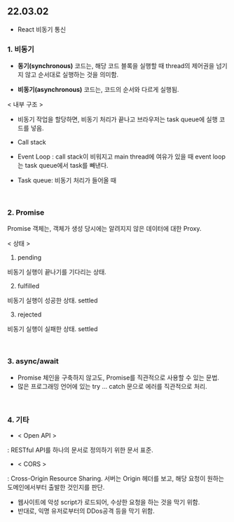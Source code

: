 ## 22.03.02
* React 비동기 통신


### 1. 비동기

* **동기(synchronous)** 코드는, 해당 코드 블록을 실행할 때 thread의 제어권을 넘기지 않고 순서대로 실행하는 것을 의미함.

* **비동기(asynchronous)** 코드는, 코드의 순서와 다르게 실행됨.

< 내부 구조 >
* 비동기 작업을 할당하면, 비동기 처리가 끝나고 브라우저는 task queue에 실행
코드를 넣음.

* Call stack 
* Event Loop : call stack이 비워지고 main thread에 여유가 있을 때 event loop는 task queue에서 task를 빼낸다. 
* Task queue: 비동기 처리가 들어올 때

<br>

### 2. Promise

Promise 객체는, 객체가 생성 당시에는 알려지지 않은 데이터에 대한 Proxy.

< 상태 >
1. pending

비동기 실행이 끝나기를 기다리는 상태.

2. fulfilled

비동기 실행이 성공한 상태. settled

3. rejected

비동기 실행이 실패한 상태. settled

<br>

### 3. async/await

* Promise 체인을 구축하지 않고도, Promise를 직관적으로 사용할 수 있는 문법.
* 많은 프로그래밍 언어에 있는 try ... catch 문으로 에러를 직관적으로 처리.

<br>

### 4. 기타

* < Open API >

: RESTful API를 하나의 문서로 정의하기 위한 문서 표준.

* < CORS >

: Cross-Origin Resource Sharing. 서버는 Origin 헤더를 보고, 해당 요청이 원하는 도메인에서부터 출발한 것인지를 판단.

* 웹사이트에 악성 script가 로드되어, 수상한 요청을 하는 것을 막기 위함.
* 반대로, 익명 유저로부터의 DDos공격 등을 막기 위함.



